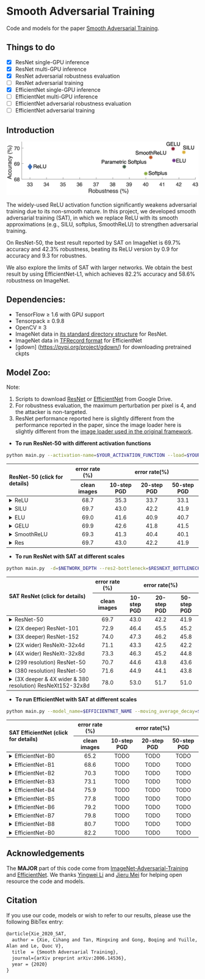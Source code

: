 
# Smooth Adversarial Training

Code and models for the paper [Smooth Adversarial Training](https://arxiv.org/pdf/2006.14536.pdf).

## Things to do
- [x] ResNet single-GPU inference
- [x] ResNet multi-GPU inference
- [x] ResNet adversarial robustness evaluation
- [ ] ResNet adversarial training
- [x] EfficientNet single-GPU inference
- [ ] EfficientNet multi-GPU inference
- [ ] EfficientNet adversarial robustness evaluation
- [ ] EfficientNet adversarial training

## Introduction

<div align="center">
  <img src="teaser.jpg" width="800px" />
</div>

The widely-used ReLU activation function significantly weakens adversarial training due to its non-smooth nature. In this project, we developed smooth adversarial training (SAT), in which we replace ReLU with its smooth approximations (e.g., SILU, softplus, SmoothReLU) to strengthen adversarial training. 

On ResNet-50, the best result reported by SAT on ImageNet is 69.7% accuracy and 42.3% robustness, beating its ReLU version by 0.9 for accuracy and 9.3 for robustnes.

We also explore the limits of SAT with larger networks. We obtain the best result by using EfficientNet-L1, which achieves 82.2% accuracy and 58.6% robustness on ImageNet.


## Dependencies:

+ TensorFlow ≥ 1.6 with GPU support
+ Tensorpack ≥ 0.9.8
+ OpenCV ≥ 3
+ ImageNet data in [its standard directory structure](https://tensorpack.readthedocs.io/modules/dataflow.dataset.html#tensorpack.dataflow.dataset.ILSVRC12) for ResNet.
+ ImageNet data in [TFRecord format](https://github.com/tensorflow/tpu/blob/master/tools/datasets/imagenet_to_gcs.py) for EfficientNet
+ [gdown] (https://pypi.org/project/gdown/) for downloading pretrained ckpts


## Model Zoo:

Note:

1. Scripts to download [ResNet](ResNet/download_resnet.py) or [EfficientNet](EfficientNet/download_efficientnet.py) from Google Drive.
2. For robustness evaluation, the maximum perturbation per pixel is 4, and the attacker is non-targeted.
3. ResNet performance reported here is slightly different from the performance reported in the paper, since the image loader here is slightly different from the [image loader used in the original framework](https://github.com/tensorflow/tpu/blob/master/models/official/resnet/imagenet_input.py).

- __To run ResNet-50 with different activation functions__

```bash
python main.py --activation-name=$YOUR_ACTIVATION_FUNCTION --load=$YOUR_MODEL_DIR --data=$PATH_TO_IMAGENET --eval-attack-iter=$YOUR_ATTACK_ITERATION_FOR_EVAL --batch=$YOUR_EVALUATION_BATCH_SIZE --eval --attack-epsilon=4.0 -d=50 --attack-step-size=1.0 
```

<table>
<thead>
<tr>
<th align="left" rowspan=2>ResNet-50  (click for details)</th>
<th align="center">error rate (%)</th>
<th align="center" colspan=3>error rate(%)</th>
</tr>
<tr>
<th align="center">clean images</th>
<th align="center">10-step PGD</th>
<th align="center">20-step PGD</th>
<th align="center">50-step PGD</th>
</tr>
</thead>


<tbody>
<tr>
<td align="left"><details><summary>ReLU</summary> <code>--activation-name=relu</code></details></td>
<td align="center">68.7</td>
<td align="center">35.3</td>
<td align="center">33.7</td>
<td align="center">33.1</td>
</tr>

<tr>
<td align="left"><details><summary>SILU</summary> <code>--activation-name=silu</code></details></td>
<td align="center">69.7</td>
<td align="center">43.0</td>
<td align="center">42.2</td>
<td align="center">41.9</td>
</tr>

<tr>
<td align="left"><details><summary>ELU</summary> <code>--activation-name=elu</code></details></td>
<td align="center">69.0</td>
<td align="center">41.6</td>
<td align="center">40.9</td>
<td align="center">40.7</td>
</tr>

<tr>
<td align="left"><details><summary>GELU</summary> <code>--activation-name=gelu</code></details></td>
<td align="center">69.9</td>
<td align="center">42.6</td>
<td align="center">41.8</td>
<td align="center">41.5</td>
</tr>

<tr>
<td align="left"><details><summary>SmoothReLU</summary> <code>--activation-name=smoothrelu</code></details></td>
<td align="center">69.3</td>
<td align="center">41.3</td>
<td align="center">40.4</td>
<td align="center">40.1</td>
</tr>

<tr>
<td align="left"><details><summary>Res</summary> <code>--activation-name=silu</code></details></td>
<td align="center">69.7</td>
<td align="center">43.0</td>
<td align="center">42.2</td>
<td align="center">41.9</td>
</tr>
</tbody>
</table>


- __To run ResNet with SAT at different scales__

```bash
python main.py  -d=$NETWORK_DEPTH --res2-bottleneck=$RESNEXT_BOTTLENECK --group=$RESNEXT_GROUP --input-size=$INPUT_SIZE --load=$YOUR_MODEL_DIR --data=$PATH_TO_IMAGENET --eval-attack-iter=$YOUR_ATTACK_ITERATION_FOR_EVAL --batch=$YOUR_EVALUATION_BATCH_SIZE --eval --attack-epsilon=4.0 -d=50 --attack-step-size=1.0 --activation-name=silu
```
<table>
<thead>
<tr>
<th align="left" rowspan=2>SAT ResNet (click for details)</th>
<th align="center">error rate (%)</th>
<th align="center" colspan=3>error rate(%)</th>
</tr>
<tr>
<th align="center">clean images</th>
<th align="center">10-step PGD</th>
<th align="center">20-step PGD</th>
<th align="center">50-step PGD</th>
</tr>
</thead>
  
<tr>
<td align="left"><details><summary>ResNet-50</summary> <code>--d=50 --res2-bottleneck=64 --group=1 --input-size=224</code></details></td>
<td align="center">69.7</td>
<td align="center">43.0</td>
<td align="center">42.2</td>
<td align="center">41.9</td>
</tr>

<tr>
<td align="left"><details><summary>(2X deeper) ResNet-101 </summary> <code>--d=101 --res2-bottleneck=64 --group=1 --input-size=224</code></details></td>
<td align="center">72.9</td>
<td align="center">46.4</td>
<td align="center">45.5</td>
<td align="center">45.2</td>
</tr>

<tr>
<td align="left"><details><summary>(3X deeper) ResNet-152</summary> <code>--d=152 --res2-bottleneck=64 --group=1 --input-size=224</code></details></td>
<td align="center">74.0</td>
<td align="center">47.3</td>
<td align="center">46.2</td>
<td align="center">45.8</td>
</tr>

<tr>
<td align="left"><details><summary>(2X wider) ResNeXt-32x4d</summary> <code>--d=50 --res2-bottleneck=4 --group=32 --input-size=224</code></details></td>
<td align="center">71.1</td>
<td align="center">43.3</td>
<td align="center">42.5</td>
<td align="center">42.2</td>
</tr>

<tr>
<td align="left"><details><summary>(4X wider) ResNeXt-32x8d</summary> <code>--d=50 --res2-bottleneck=8 --group=32 --input-size=224</code></details></td>
<td align="center">73.3</td>
<td align="center">46.3</td>
<td align="center">45.2</td>
<td align="center">44.8</td>
</tr>

<tr>
<td align="left"><details><summary>(299 resolution) ResNet-50</summary> <code>--d=50 --res2-bottleneck=64 --group=1 --input-size=299</code></details></td>
<td align="center">70.7</td>
<td align="center">44.6</td>
<td align="center">43.8</td>
<td align="center">43.6</td>
</tr>

<tr>
<td align="left"><details><summary>(380 resolution) ResNet-50</summary> <code>--d=50 --res2-bottleneck=64 --group=1 --input-size=380</code></details></td>
<td align="center">71.6</td>
<td align="center">44.9</td>
<td align="center">44.1</td>
<td align="center">43.8</td>
</tr>

<tr>
<td align="left"><details><summary>(3X deeper & 4X wider & 380 resolution) ResNeXt152-32x8d</summary> <code>--d=152 --res2-bottleneck=8 --group=32 --input-size=380</code></details></td>
<td align="center">78.0</td>
<td align="center">53.0</td>
<td align="center">51.7</td>
<td align="center">51.0</td>
</tr>
</tbody>
</table>


- __To run EfficientNet with SAT at different scales__

```bash
python main.py --model_name=$EFFICIENTNET_NAME --moving_average_decay=$EMA_VALUE --ckpt_path=$YOUR_MODEL_DIR --data_dir=$PATH_TO_IMAGENET_TFRECORDS --eval_batch_size=$YOUR_EVALUATION_BATCH_SIZE --use_tpu=false --mode=eval --use_bfloat16=false --transpose_input=false --strategy=gpus --batch_norm_momentum=0.9 --batch_norm_epsilon=1e-5 --sat_preprocessing=True
```
<table>
<thead>
<tr>
<th align="left" rowspan=2>SAT EfficientNet (click for details)</th>
<th align="center">error rate (%)</th>
<th align="center" colspan=3>error rate(%)</th>
</tr>
<tr>
<th align="center">clean images</th>
<th align="center">10-step PGD</th>
<th align="center">20-step PGD</th>
<th align="center">50-step PGD</th>
</tr>
</thead>
  
<tr>
<td align="left"><details><summary>EfficientNet-B0</summary> <code>--model_name=efficientnet-b0 --moving_average_decay=0</code></details></td>
<td align="center">65.2</td>
<td align="center">TODO</td>
<td align="center">TODO</td>
<td align="center">TODO</td>
</tr>

<tr>
<td align="left"><details><summary>EfficientNet-B1</summary> <code>--model_name=efficientnet-b0 --moving_average_decay=0</code></details></td>
<td align="center">68.6</td>
<td align="center">TODO</td>
<td align="center">TODO</td>
<td align="center">TODO</td>
</tr>

<tr>
<td align="left"><details><summary>EfficientNet-B2</summary> <code>--model_name=efficientnet-b2 --moving_average_decay=0</code></details></td>
<td align="center">70.3</td>
<td align="center">TODO</td>
<td align="center">TODO</td>
<td align="center">TODO</td>
</tr>

<tr>
<td align="left"><details><summary>EfficientNet-B3</summary> <code>--model_name=efficientnet-b3 --moving_average_decay=0</code></details></td>
<td align="center">73.1</td>
<td align="center">TODO</td>
<td align="center">TODO</td>
<td align="center">TODO</td>
</tr>

<tr>
<td align="left"><details><summary>EfficientNet-B4</summary> <code>--model_name=efficientnet-b4 --moving_average_decay=0</code></details></td>
<td align="center">75.9</td>
<td align="center">TODO</td>
<td align="center">TODO</td>
<td align="center">TODO</td>
</tr>

<tr>
<td align="left"><details><summary>EfficientNet-B5</summary> <code>--model_name=efficientnet-b5 --moving_average_decay=0</code></details></td>
<td align="center">77.8</td>
<td align="center">TODO</td>
<td align="center">TODO</td>
<td align="center">TODO</td>
</tr>

<tr>
<td align="left"><details><summary>EfficientNet-B6</summary> <code>--model_name=efficientnet-b6 --moving_average_decay=0</code></details></td>
<td align="center">79.2</td>
<td align="center">TODO</td>
<td align="center">TODO</td>
<td align="center">TODO</td>
</tr>

<tr>
<td align="left"><details><summary>EfficientNet-B7</summary> <code>--model_name=efficientnet-b7 --moving_average_decay=0</code></details></td>
<td align="center">79.8</td>
<td align="center">TODO</td>
<td align="center">TODO</td>
<td align="center">TODO</td>
</tr>

<tr>
<td align="left"><details><summary>EfficientNet-B8</summary> <code>--model_name=efficientnet-bL1 --moving_average_decay=0</code></details></td>
<td align="center">80.7</td>
<td align="center">TODO</td>
<td align="center">TODO</td>
<td align="center">TODO</td>
</tr>

<tr>
<td align="left"><details><summary>EfficientNet-B0</summary> <code>--model_name=efficientnet-bL1 --moving_average_decay=0.9999</code></details></td>
<td align="center">82.2</td>
<td align="center">TODO</td>
<td align="center">TODO</td>
<td align="center">TODO</td>
</tr>
</tbody>
</table>

## Acknowledgements

The <b>MAJOR</b> part of this code come from [ImageNet-Adversarial-Training](https://github.com/facebookresearch/ImageNet-Adversarial-Training) and [EfficientNet](https://github.com/tensorflow/tpu/tree/master/models/official/efficientnet). We thanks [Yingwei Li](https://yingwei.li/) and [Jieru Mei](https://scholar.google.com/citations?user=nHKExN0AAAAJ&hl) for helping open resource the code and models.

## Citation

If you use our code, models or wish to refer to our results, please use the following BibTex entry:
```
@article{Xie_2020_SAT,
  author = {Xie, Cihang and Tan, Mingxing and Gong, Boqing and Yuille, Alan and Le, Quoc V},
  title  = {Smooth Adversarial Training},
  journal={arXiv preprint arXiv:2006.14536},
  year = {2020}
}
```
